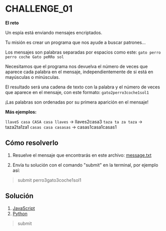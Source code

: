# CHALLENGE_01

**El reto**

Un espía está enviando mensajes encriptados.

Tu misión es crear un programa que nos ayude a buscar patrones...

Los mensajes son palabras separadas por espacios como este:
`gato perro perro coche Gato peRRo sol`

Necesitamos que el programa nos devuelva el número de veces que aparece cada palabra en el mensaje, independientemente de si está en mayúsculas o minúsculas.

El resultado será una cadena de texto con la palabra y el número de veces que aparece en el mensaje, con este formato:
`gato2perro3coche1sol1`

¡Las palabras son ordenadas por su primera aparición en el mensaje!

**Más ejemplos:**

`llaveS casa CASA casa llaves` -> llaves2casa3
`taza ta za taza` -> taza2ta1za1
`casas casa casasas` -> casas1casa1casas1

## **Cómo resolverlo**

1. Resuelve el mensaje que encontrarás en este archivo: [message.txt](./message.txt)

2. Envía tu solución con el comando "submit" en la terminal, por ejemplo así:

> submit perro3gato3coche1sol1

## Solución

1. [JavaScript](./index.js)
2. [Python](./main.py)

> submit 